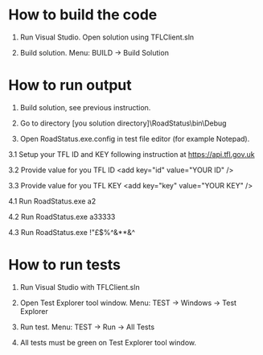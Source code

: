 # How to build the code

1. Run Visual Studio. Open solution using TFLClient.sln

2. Build solution. Menu: BUILD -> Build Solution

# How to run output

1. Build solution, see previous instruction.

2. Go to directory [you solution directory]\RoadStatus\bin\Debug

3. Open RoadStatus.exe.config in test file editor (for example Notepad).

3.1 Setup your TFL ID and KEY following instruction at https://api.tfl.gov.uk

3.2 Provide value for you TFL ID &lt;add key="id" value="YOUR ID" /&gt;

3.3 Provide value for you TFL KEY &lt;add key="key" value="YOUR KEY" /&gt;

4.1 Run RoadStatus.exe a2

4.2 Run RoadStatus.exe a33333

4.3 Run RoadStatus.exe !"£$%^&**&^

# How to run tests

1. Run Visual Studio with TFLClient.sln

2. Open Test Explorer tool window. Menu: TEST -> Windows -> Test Explorer

3. Run test. Menu: TEST -> Run -> All Tests

4. All tests must be green on Test Explorer tool window.

